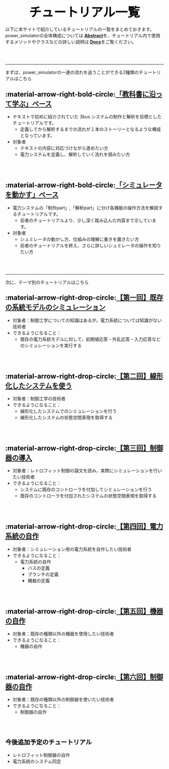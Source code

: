 # <div style="text-align: center;"><span style="font-size: 140%; color: black;">チュートリアル一覧</span></div>

以下に本サイトで紹介しているチュートリアルの一覧をまとめておきます。  
power_simulatorの全体構成については [**Abstract**](/abstract)を、チュートリアル内で使用するメソッドやクラスなどの詳しい説明は [**Docs**](/Docs/docs)をご覧ください。

<br><br>

---
まずは、power_simulatorの一連の流れを追うことができる2種類のチュートリアルはこちら

### <span style="font-size: 130%; color: black;">:material-arrow-right-bold-circle:**[「教科書に沿って学ぶ」ベース](/Tutorials/withText)**</span>

- テキストで初めに紹介されていた 3bus システムの制作と解析を目標としたチュートリアルです。
    - 定義してから解析するまでの流れが１本のストーリーとなるような構成となっています。
- 対象者
    - テキストの内容に対応づけながら進めたい方
    - 電力システムを定義し、解析していく流れを掴みたい方

<br><br>

### <span style="font-size: 130%; color: black;">:material-arrow-right-bold-circle:**[「シミュレータを動かす」ベース](/Tutorials/newSystem)**</span>

- 電力システムの「制作part」,「解析part」に分け各機能の操作方法を解説するチュートリアルです。
    - 前者のチュートリアルより、少し深く踏み込んだ内容まで示しています。
- 対象者
    - シュミレータの動かし方、仕組みの理解に重きを置きたい方
    - 前者のチュートリアルを終え、さらに詳しいシュミレータの操作を知りたい方

<br><br>

---
次に、テーマ別のチュートリアルはこちら

### <span style="font-size: 130%; color: black;">:material-arrow-right-drop-circle:**[【第一回】既存の系統モデルのシミュレーション](/Tutorials/step1)**</span>

- 対象者：制御工学についての知識はあるが，電力系統については知識がない技術者
- できるようになること：
    - 既存の電力系統モデルに対して，初期値応答・外乱応答・入力応答などのシミュレーションを実行する

<br><br>

### <span style="font-size: 130%; color: black;">:material-arrow-right-drop-circle:**[【第二回】線形化したシステムを使う](/Tutorials/step2)**</span>

- 対象者：制御工学の技術者
- できるようになること：
    - 線形化したシステムでのシミュレーションを行う
    - 線形化したシステムの状態空間表現を取得する

<br><br>

### <span style="font-size: 130%; color: black;">:material-arrow-right-drop-circle:**[【第三回】制御器の導入](/Tutorials/step3)**</span>

- 対象者：レトロフィット制御の論文を読み，実際にシミュレーションを行いたい技術者
- できるようになること：
    - システムに既存のコントローラを付加してシミュレーションを行う
    - 既存のコントローラを付加されたシステムの状態空間表現を取得する

<br><br>

### <span style="font-size: 130%; color: black;">:material-arrow-right-drop-circle:**[【第四回】電力系統の自作](/Tutorials/step4)**</span>

- 対象者：シミュレーション用の電力系統を自作したい技術者
- できるようになること：
    - 電力系統の自作
        - バスの定義
        - ブランチの定義
        - 機器の定義

<br><br>

### <span style="font-size: 130%; color: black;">:material-arrow-right-drop-circle:**[【第五回】機器の自作](/Tutorials/step5)**</span>

- 対象者：既存の種類以外の機器を使用したい技術者
- できるようになること：
    - 機器の自作

<br><br>

### <span style="font-size: 130%; color: black;">:material-arrow-right-drop-circle:**[【第六回】制御器の自作](/Tutorials/step6)**</span>

- 対象者：既存の種類以外の制御器を使いたい技術者
- できるようになること：
    - 制御器の自作

<br><br>

### <span style="font-size: 120%; color: black;">今後追加予定のチュートリアル</span>

- レトロフィット制御器の自作
- 電力系統のシステム同定
